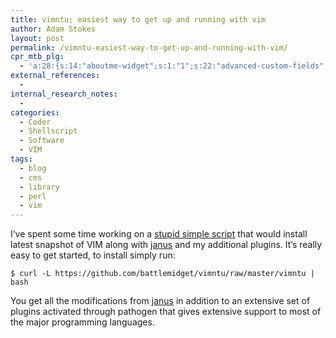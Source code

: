 ```yaml
---
title: vimntu; easiest way to get up and running with vim
author: Adam Stokes
layout: post
permalink: /vimntu-easiest-way-to-get-up-and-running-with-vim/
cpr_mtb_plg:
  - 'a:28:{s:14:"aboutme-widget";s:1:"1";s:22:"advanced-custom-fields";s:1:"1";s:15:"awesome-weather";s:1:"1";s:31:"creative-commons-configurator-1";s:1:"1";s:12:"easy-wp-smtp";s:1:"1";s:13:"et-shortcodes";s:1:"1";s:23:"font-awesome-more-icons";s:1:"1";s:21:"gist-github-shortcode";s:1:"1";s:17:"google-typography";s:1:"1";s:24:"google-sitemap-generator";s:1:"1";s:21:"html-javascript-adder";s:1:"1";s:7:"jetpack";s:1:"1";s:12:"nginx-helper";s:1:"1";s:15:"oa-social-login";s:1:"1";s:15:"social-stickers";s:1:"1";s:18:"tabify-edit-screen";s:1:"1";s:10:"tablepress";s:1:"1";s:15:"twitter-tracker";s:1:"1";s:21:"ultimate-metabox-tabs";s:1:"1";s:15:"white-label-cms";s:1:"1";s:16:"widgets-on-pages";s:1:"1";s:13:"wordpress-seo";s:1:"1";s:11:"wp-markdown";s:1:"1";s:16:"wp-atom-importer";s:1:"1";s:7:"wp-help";s:1:"1";s:10:"wp-smushit";s:1:"1";s:21:"wp-social-seo-booster";s:1:"1";s:32:"yet-another-related-posts-plugin";s:1:"1";}'
external_references:
  - 
internal_research_notes:
  - 
categories:
  - Coder
  - Shellscript
  - Software
  - VIM
tags:
  - blog
  - cms
  - library
  - perl
  - vim
---
```

I&#8217;ve spent some time working on a [stupid simple script][1] that would install latest snapshot of VIM along with [janus][2] and my additional plugins. It&#8217;s really easy to get started, to install simply run:

    $ curl -L https://github.com/battlemidget/vimntu/raw/master/vimntu | bash
    

You get all the modifications from [janus][2] in addition to an extensive set of plugins activated through pathogen that gives extensive support to most of the major programming languages.

 [1]: https://github.com/battlemidget/vimntu
 [2]: https://github.com/carlhuda/janus